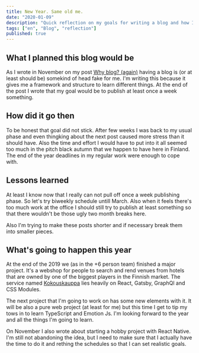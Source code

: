 ```yaml
---
title: New Year. Same old me.
date: "2020-01-09"
description: "Quick reflection on my goals for writing a blog and how I managed"
tags: ["en", "Blog", "reflection"]
published: true
---
```


## What I planned this blog would be

As I wrote in November on my post <a href="https://www.mikkometso.com/why-blog/" target="_blank">Why blog? (again)</a> having a blog is (or at least should be) somekind of head fake for me. I'm writing this because it gives me a framework and structure to learn different things. At the end of the post I wrote that my goal would be to publish at least once a week something. 

## How did it go then

To be honest that goal did not stick. After few weeks I was back to my usual phase and even thingking about the next post caused more stress than it should have. Also the time and effort I would have to put into it all seemed too much in the pitch black autumn that we happen to have here in Finland. The end of the year deadlines in my regular work were enough to cope with. 

## Lessons learned

At least I know now that I really can not pull off once a week publishing phase. So let's try biweekly schedule untill March. Also when it feels there's too much work at the office I should still try to publish at least something so that there wouldn't be those ugly two month breaks here. 

Also I'm trying to make these posts shorter and if necessary break them into smaller pieces. 

## What's going to happen this year 

At the end of the 2019 we (as in the +6 person team) finished a major project. It's a webshop for people to search and rend venues from hotels that are owned by one of the biggest players in the Finnish market. The service named <a href="https://kokous.sokoshotels.fi/" target="_blank">Kokouskauppa</a> lies heavily on React, Gatsby, GraphQl and CSS Modules.

The next project that I'm going to work on has some new elements with it. It will be also a pure web project (at least for me) but this time I get to tip my tows in to learn TypeScript and Emotion Js. I'm looking forward to the year and all the things I'm going to learn. 

On November I also wrote about starting a hobby project with React Native. I'm still not abandoning the idea, but I need to make sure that I actually have the time to do it and rething the schedules so that I can set realistic goals. 